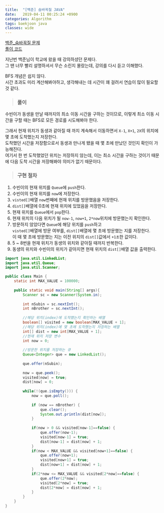 ```yaml
---
title:  "[백준] 숨바꼭질 JAVA"
date:   2019-04-11 00:25:24 +0900
categories: Algorithm
tags: baekjoon java
classes: wide
---
```


[백준_숨바꼭질 문제](https://www.acmicpc.net/problem/1697)  
[풀이 코드](https://github.com/2ssue/Algorithm/blob/master/Baekjoon/1697.java)  

지난번 백준님이 학교에 왔을 때 강의하셨던 문제다.  
그 땐 너무 빨리 설명하셔서 무슨 소린지 몰랐는데, 강의를 다시 듣고 이해했다.  
  
BFS 개념은 쉽지 않다.  
시간 초과도 미리 계산해봐야하고, 생각해내는 데 시간이 꽤 걸려서 연습이 많이 필요할 것 같다.  
  
> ### 풀이

수빈이가 동생을 만날 때까지의 최소 이동 시간을 구하는 것이므로, 이렇게 최소 이동 시간을 구할 때는 BFS로 모든 경로를 시도해봐야 한다.  
  
그래서 현재 위치가 동생과 같아질 때 까지 계속해서 이동하면서 `X-1`, `X+1`, `2X`의 위치에 몇 초에 도착했는지 저장한다.  
도착했던 시간을 저장함으로서 동생과 만나게 됐을 때 몇 초에 만났던 것인지 확인이 가능해진다.  
여기서 한 번 도착했었던 위치는 저장하지 않는데, 이는 최소 시간을 구하는 것이기 때문에 다음 도착 시간을 저장해봐야 의미가 없기 때문이다.  

> ### 구현 절차

1. 수빈이의 현재 위치를 `Queue`에 `push`한다.
2. 수빈이의 현재 위치를 `now`에 저장한다.
3. `visted[]`배열 `now`번째에 현재 위치를 방문했음을 저장한다.
4. `dist[]`배열에 0초에 현재 위치에 있었음을 저장한다. 
5. 현재 위치를 `Queue`에서 `pop`한다. 
6. 현재 위치의 다음 위치가 될 `now-1`, `now+1`, `2*now`위치에 방문했는지 확인한다.
7. 방문하지 않았다면 `Queue`에 해당 위치를 `push`하고  
`visted[]`배열에 방문 여부를, `dist[]`배열에 몇 초에 방문했는 지를 저장한다.  
이 때 몇 초에 방문했는 지는 이전 위치의 `dist[]`값에서 `+1초`한 값이다.
8. 5 ~ 8번을 현재 위치가 동생의 위치와 같아질 때까지 반복한다.
9. 동생의 위치와 수빈이의 위치가 같아지면 현재 위치의 `dist[]`배열 값을 출력한다. 

```java
import java.util.LinkedList;
import java.util.Queue;
import java.util.Scanner;

public class Main {
	static int MAX_VALUE = 100000;
	
	public static void main(String[] args){
		Scanner sc = new Scanner(System.in);
		
		int nSubin = sc.nextInt(); 
		int nBrother = sc.nextInt();
		
		//해당 위치(index)에 도착했는지 확인하는 배열
		boolean[] visited = new boolean[MAX_VALUE + 1];
		//해당 위치(index)에 몇 초에 도착했는지 저장하는 배열
		int[] dist = new int[MAX_VALUE + 1];
		//현재 위치 저장 변수
		int now = 0;
		
        //방문한 위치를 저장하는 큐
		Queue<Integer> que = new LinkedList();
		
		que.offer(nSubin);
		
		now = que.peek();
		visited[now] = true;
		dist[now] = 0;
		
		while(!(que.isEmpty())) {
			now = que.poll();
			
			if (now == nBrother) {
				que.clear();
				System.out.println(dist[now]);
			}
			
			if(now > 0 && visited[now-1]==false) {
				que.offer(now-1);
				visited[now-1] = true;
				dist[now-1] = dist[now] + 1;
			}
			if(now < MAX_VALUE && visited[now+1]==false) {
				que.offer(now+1);
				visited[now+1] = true;
				dist[now+1] = dist[now] + 1;
			}
			if(2*now <= MAX_VALUE && visited[2*now]==false) {
				que.offer(2*now);
				visited[2*now] = true;
				dist[2*now] = dist[now] + 1;
			}
		}
    }
}
```